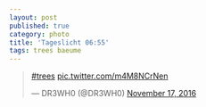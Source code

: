 ```yaml
---
layout: post
published: true
category: photo
title: 'Tageslicht 06:55'
tags: trees baeume
---
```

<blockquote class="twitter-tweet"><p lang="und" dir="ltr"><a href="https://twitter.com/hashtag/trees?src=hash">#trees</a> <a href="https://t.co/m4M8NCrNen">pic.twitter.com/m4M8NCrNen</a></p>&mdash; DR3WH0 (@DR3WH0) <a href="https://twitter.com/DR3WH0/status/799234427784151040">November 17, 2016</a></blockquote>
<script async src="//platform.twitter.com/widgets.js" charset="utf-8"></script>
